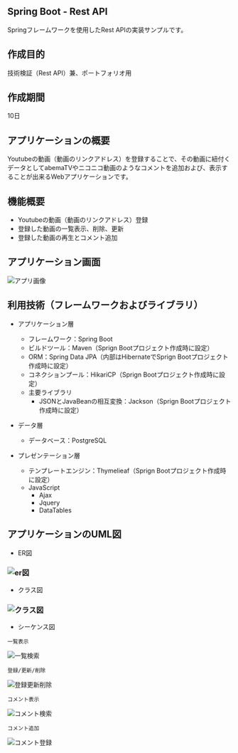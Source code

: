 ## Spring Boot - Rest API

Springフレームワークを使用したRest APIの実装サンプルです。

## 作成目的
技術検証（Rest API）兼、ポートフォリオ用

## 作成期間
10日

## アプリケーションの概要
Youtubeの動画（動画のリンクアドレス）を登録することで、その動画に紐付くデータとしてabemaTVやニコニコ動画のようなコメントを追加および、表示することが出来るWebアプリケーションです。

## 機能概要
- Youtubeの動画（動画のリンクアドレス）登録
- 登録した動画の一覧表示、削除、更新
- 登録した動画の再生とコメント追加

## アプリケーション画面
![アプリ画像](https://user-images.githubusercontent.com/64893747/81176896-cfcd3580-8fe0-11ea-9280-9731c48ac11e.jpg)

## 利用技術（フレームワークおよびライブラリ）
- アプリケーション層
    - フレームワーク：Spring Boot
    - ビルドツール：Maven（Sprign Bootプロジェクト作成時に設定）
    - ORM：Spring Data JPA（内部はHibernateでSprign Bootプロジェクト作成時に設定）
    - コネクションプール：HikariCP（Sprign Bootプロジェクト作成時に設定）
    - 主要ライブラリ
        - JSONとJavaBeanの相互変換：Jackson（Sprign Bootプロジェクト作成時に設定）

- データ層
    - データベース：PostgreSQL

- プレゼンテーション層
    - テンプレートエンジン：Thymelieaf（Sprign Bootプロジェクト作成時に設定）
    - JavaScript
        - Ajax
        - Jquery
        - DataTables

## アプリケーションのUML図
- ER図
### ![er図](https://user-images.githubusercontent.com/64893747/81170565-df934c80-8fd5-11ea-9e19-eb17e9d1ab3d.jpg)

- クラス図
### ![クラス図](https://user-images.githubusercontent.com/64893747/81170954-8c6dc980-8fd6-11ea-9c66-774108400552.jpg)

- シーケンス図
```
一覧表示
```
![一覧検索](https://user-images.githubusercontent.com/64893747/81171927-3f8af280-8fd8-11ea-885c-9718fc874622.jpg)
```
登録/更新/削除
```
![登録更新削除](https://user-images.githubusercontent.com/64893747/81171928-3f8af280-8fd8-11ea-974b-c4e79dec224e.jpg)
```
コメント表示
```
![コメント検索](https://user-images.githubusercontent.com/64893747/81171924-3dc12f00-8fd8-11ea-924a-284e5b6be4a8.jpg)
```
コメント追加
```
![コメント登録](https://user-images.githubusercontent.com/64893747/81171926-3ef25c00-8fd8-11ea-8878-3b68e06fe4d4.jpg)



